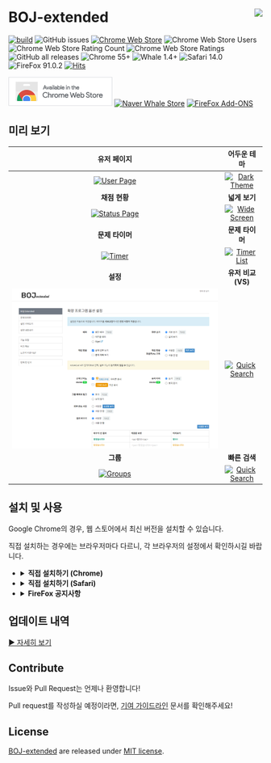 # BOJ-extended <img align="right" src="src/icons/icon48.png"/>

[![build](https://github.com/joonas-yoon/boj-extended/actions/workflows/build.yml/badge.svg?branch=release)](https://github.com/joonas-yoon/boj-extended/actions/workflows/build.yml) ![GitHub issues](https://img.shields.io/github/issues-raw/joonas-yoon/boj-extended) [![Chrome Web Store](https://img.shields.io/chrome-web-store/v/mfcaadoifdifdnigjmfbekjbhehibfel)](https://chrome.google.com/webstore/detail/boj-%ED%94%84%EB%A1%9C%ED%95%84-%EB%AC%B8%EC%A0%9C-%EB%B3%B4%EA%B8%B0/mfcaadoifdifdnigjmfbekjbhehibfel) ![Chrome Web Store Users](https://img.shields.io/chrome-web-store/users/mfcaadoifdifdnigjmfbekjbhehibfel?label=users%40chrome) ![Chrome Web Store Rating Count](https://img.shields.io/chrome-web-store/rating-count/mfcaadoifdifdnigjmfbekjbhehibfel) ![Chrome Web Store Ratings](https://img.shields.io/chrome-web-store/rating/mfcaadoifdifdnigjmfbekjbhehibfel) ![GitHub all releases](https://img.shields.io/github/downloads/joonas-yoon/boj-extended/total)
![Chrome 55+](https://img.shields.io/badge/chrome-55%2B-green?logo=googlechrome) ![Whale 1.4+](https://img.shields.io/badge/whale-1.4%2B-green?logo=googlechrome) ![Safari 14.0](https://img.shields.io/badge/safari-14.0+%20partial%20%7C%20v1.5.3-orange?logo=safari) ![FireFox 91.0.2](https://img.shields.io/badge/firefox-91.0.2%20partial%20%7C%20v1.7.5.1-orange?logo=firefox) [![Hits](https://hits.seeyoufarm.com/api/count/incr/badge.svg?url=https%3A%2F%2Fgithub.com%2Fjoonas-yoon%2Fboj-extended)](#)

[![Chrome Web Store](docs/images/chrome-web-store.png)](https://chrome.google.com/webstore/detail/boj-%ED%94%84%EB%A1%9C%ED%95%84-%EB%AC%B8%EC%A0%9C-%EB%B3%B4%EA%B8%B0/mfcaadoifdifdnigjmfbekjbhehibfel) [![Naver Whale Store](docs/images/whalestore-sm.png)](https://store.whale.naver.com/detail/epdpeloboklojnaelckeihkghcgebhnp) [![FireFox Add-ONS](docs/images/firefox-sm.png)](https://addons.mozilla.org/ko/firefox/addon/boj-extended/)

## 미리 보기

|                    **유저 페이지**                     |                      **어두운 테마**                      |
| :----------------------------------------------------: | :-------------------------------------------------------: |
|   [![User Page](docs/images/screenshot-user.png)][1]   | [![Dark Theme](docs/images/screenshot-theme-dark.png)][2] |
|                     **채점 현황**                      |                       **넓게 보기**                       |
| [![Status Page](docs/images/screenshot-status.png)][3] |   [![Wide Screen](docs/images/screenshot-wide.png)][4]    |
|                    **문제 타이머**                     |                      **문제 타이머**                      |
|    [![Timer](docs/images/screenshot-timer2.png)][5]    |   [![Timer List](docs/images/screenshot-timer.png)][6]    |
|                        **설정**                        |                     **유저 비교(VS)**                     |
|   [![Option](docs/images/screenshot-option.png)][7]    |    [![Quick Search](docs/images/screenshot-vs.png)][8]    |
|                        **그룹**                        |                       **빠른 검색**                       |
| [![Groups](docs/images/screenshot-group-list.png)][9]  | [![Quick Search](docs/images/screenshot-search.png)][10]  |

## 설치 및 사용

Google Chrome의 경우, 웹 스토어에서 최신 버전을 설치할 수 있습니다.

직접 설치하는 경우에는 브라우저마다 다르니, 각 브라우저의 설정에서 확인하시길 바랍니다.

<ul>
   <li>
      <details>
         <summary><strong>직접 설치하기 (Chrome)</strong></summary>
         <ul>
            <li><a href="https://www.howtogeek.com/120743/how-to-install-extensions-from-outside-the-chrome-web-store" target="_blank">How to Install Extensions From Outside the Chrome Web Store</a></li>
         </ul>
      </details>
   </li>
   <li>
      <details>
         <summary><strong>직접 설치하기 (Safari)</strong></summary>
         <ol>
            <li>
               '개발자용' 메뉴에서 '서명되지 않은 확장프로그램 허용' 옵션 체크<br/>
               (개발자용 메뉴 활성화: 환경설정 - 고급 - 메뉴 막대에서 개발자용 메뉴 보기)
            </li>
            <li>
               (NOTE) Safari의 정책으로 1.5.3 버전까지만 지원됩니다. <br/>
               <a href="https://github.com/joonas-yoon/boj-extended/releases/download/v1.5.8/boj-extended-for-safari-1.5.3.dmg" target="_blank">dmg 파일</a>을 다운 받아 실행 후 boj extension을 애플리케이션 폴더로 복사 및 실행<br/>
               (애플리케이션 폴더 내부로 복사한 파일을 실행해야 합니다.)
            </li>
            <li>
               사파리 확장프로그램 설정에 추가된 BOJ extension 체크
            </li>
            <li>
               <a href="https://www.acmicpc.net" target="_blank">백준 온라인 저지 사이트</a>에 접속 후 주소창 왼쪽에 나타난 BOJ extension 클릭 후<br/>
               <i>'이 웹페이지에서 항상 허용'</i> 선택
            </li>
         </ol>
      </details>
   </li>
   <li>
      <details>
         <summary><strong>FireFox 공지사항</strong></summary>
         <ul>
            <li>FireFox 부가 기능이 <a href="https://blog.mozilla.org/addons/2021/05/27/manifest-v3-update/" target="_blank">Manifest V3를 지원하지 않아</a>, 1.7.5.1 버전까지만 업로드된 상태입니다.<br/>이용하시는 데 참고 부탁드립니다.</li>
         </ul>
      </details>
   </li>
</ul>

## 업데이트 내역

[▶ 자세히 보기](UPDATENOTE.md)

## Contribute

Issue와 Pull Request는 언제나 환영합니다!

Pull request를 작성하실 예정이라면, [기여 가이드라인](CONTRIBUTING.md) 문서를 확인해주세요!

## License

[BOJ-extended](https://github.com/joonas-yoon/boj-extended/) are released under [MIT license](https://github.com/joonas-yoon/boj-extended/blob/master/LICENSE).

[1]: https://raw.githubusercontent.com/joonas-yoon/boj-extended/main/docs/images/screenshot-user.png
[2]: https://raw.githubusercontent.com/joonas-yoon/boj-extended/main/docs/images/screenshot-theme-dark.png
[3]: https://raw.githubusercontent.com/joonas-yoon/boj-extended/main/docs/images/screenshot-status.png
[4]: https://raw.githubusercontent.com/joonas-yoon/boj-extended/main/docs/images/screenshot-wide.png
[5]: https://raw.githubusercontent.com/joonas-yoon/boj-extended/main/docs/images/screenshot-timer2.png
[6]: https://raw.githubusercontent.com/joonas-yoon/boj-extended/main/docs/images/screenshot-timer.png
[7]: https://raw.githubusercontent.com/joonas-yoon/boj-extended/main/docs/images/screenshot-option.png
[8]: https://raw.githubusercontent.com/joonas-yoon/boj-extended/main/docs/images/screenshot-vs.png
[9]: https://raw.githubusercontent.com/joonas-yoon/boj-extended/main/docs/images/screenshot-group-list.png
[10]: https://raw.githubusercontent.com/joonas-yoon/boj-extended/main/docs/images/screenshot-search.png
